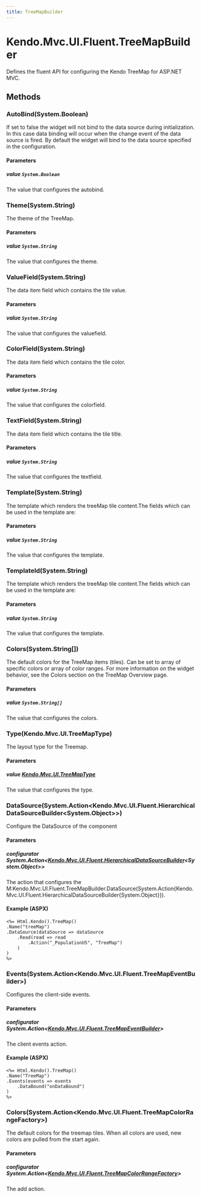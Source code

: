 ```yaml
---
title: TreeMapBuilder
---
```


# Kendo.Mvc.UI.Fluent.TreeMapBuilder
Defines the fluent API for configuring the Kendo TreeMap for ASP.NET MVC.




## Methods


### AutoBind(System.Boolean)
If set to false the widget will not bind to the data source during initialization. In this case data binding will occur when the change event of the
            data source is fired. By default the widget will bind to the data source specified in the configuration.


#### Parameters

##### value `System.Boolean`
The value that configures the autobind.





### Theme(System.String)
The theme of the TreeMap.


#### Parameters

##### value `System.String`
The value that configures the theme.





### ValueField(System.String)
The data item field which contains the tile value.


#### Parameters

##### value `System.String`
The value that configures the valuefield.





### ColorField(System.String)
The data item field which contains the tile color.


#### Parameters

##### value `System.String`
The value that configures the colorfield.





### TextField(System.String)
The data item field which contains the tile title.


#### Parameters

##### value `System.String`
The value that configures the textfield.





### Template(System.String)
The template which renders the treeMap tile content.The fields which can be used in the template are:


#### Parameters

##### value `System.String`
The value that configures the template.





### TemplateId(System.String)
The template which renders the treeMap tile content.The fields which can be used in the template are:


#### Parameters

##### value `System.String`
The value that configures the template.





### Colors(System.String[])
The default colors for the TreeMap items (tiles). Can be set to array of specific colors or array of color ranges. For more information on the widget behavior, see the Colors section on the TreeMap Overview page.


#### Parameters

##### value `System.String[]`
The value that configures the colors.





### Type(Kendo.Mvc.UI.TreeMapType)
The layout type for the Treemap.


#### Parameters

##### value [Kendo.Mvc.UI.TreeMapType](/api/aspnet-mvc/Kendo.Mvc.UI/TreeMapType)
The value that configures the type.





### DataSource(System.Action\<Kendo.Mvc.UI.Fluent.HierarchicalDataSourceBuilder\<System.Object\>\>)
Configure the DataSource of the component


#### Parameters

##### configurator System.Action<[Kendo.Mvc.UI.Fluent.HierarchicalDataSourceBuilder](/api/aspnet-mvc/Kendo.Mvc.UI.Fluent/HierarchicalDataSourceBuilder)<System.Object>>
The action that configures the M:Kendo.Mvc.UI.Fluent.TreeMapBuilder.DataSource(System.Action{Kendo.Mvc.UI.Fluent.HierarchicalDataSourceBuilder{System.Object}}).




#### Example (ASPX)
    <%= Html.Kendo().TreeMap()
    .Name("treeMap")
    .DataSource(dataSource => dataSource
        .Read(read => read
            .Action("_PopulationUS", "TreeMap")
        )
    )
    %>


### Events(System.Action\<Kendo.Mvc.UI.Fluent.TreeMapEventBuilder\>)
Configures the client-side events.


#### Parameters

##### configurator System.Action<[Kendo.Mvc.UI.Fluent.TreeMapEventBuilder](/api/aspnet-mvc/Kendo.Mvc.UI.Fluent/TreeMapEventBuilder)>
The client events action.




#### Example (ASPX)
    <%= Html.Kendo().TreeMap()
    .Name("TreeMap")
    .Events(events => events
        .DataBound("onDataBound")
    )
    %>


### Colors(System.Action\<Kendo.Mvc.UI.Fluent.TreeMapColorRangeFactory\>)
The default colors for the treemap tiles. When all colors are used, new colors are pulled from the start again.


#### Parameters

##### configurator System.Action<[Kendo.Mvc.UI.Fluent.TreeMapColorRangeFactory](/api/aspnet-mvc/Kendo.Mvc.UI.Fluent/TreeMapColorRangeFactory)>
The add action.






